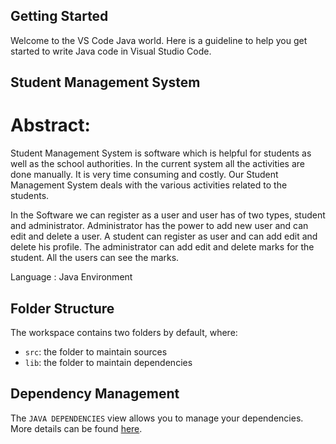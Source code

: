 ## Getting Started

Welcome to the VS Code Java world. Here is a guideline to help you get started to write Java code in Visual Studio Code.


## Student Management System

# Abstract:
Student Management System is software which is helpful for students as well as the school authorities. In the current system all the activities are done manually. It is very time consuming and costly. Our Student Management System deals with the various activities related to the students. 

In the Software we can register as a user and user has of two types, student and administrator. Administrator has the power to add new user and can edit and delete a user. A student can register as user and can add edit and delete his profile. The administrator can add edit and delete marks for the student. All the users can see the marks. 

Language                     : Java Environment

## Folder Structure

The workspace contains two folders by default, where:

- `src`: the folder to maintain sources
- `lib`: the folder to maintain dependencies

## Dependency Management

The `JAVA DEPENDENCIES` view allows you to manage your dependencies. More details can be found [here](https://github.com/microsoft/vscode-java-pack/blob/master/release-notes/v0.9.0.md#work-with-jar-files-directly).
